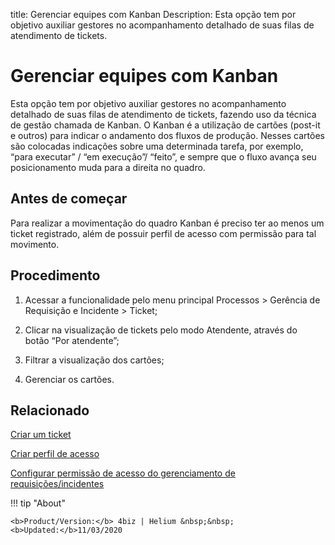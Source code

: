 title: Gerenciar equipes com Kanban
Description: Esta opção tem por objetivo auxiliar gestores no acompanhamento detalhado de suas filas de atendimento de tickets. 
# Gerenciar equipes com Kanban

Esta opção tem por objetivo auxiliar gestores no acompanhamento detalhado de suas filas de atendimento de tickets, fazendo uso da técnica de gestão chamada de Kanban. O Kanban é a utilização de cartões (post-it e outros) para indicar o andamento dos fluxos de produção.
Nesses cartões são colocadas indicações sobre uma determinada tarefa, por exemplo, “para executar” / “em execução”/ “feito”, e sempre que o fluxo avança seu posicionamento muda para a direita no quadro.

Antes de começar
----------------

Para realizar a movimentação do quadro Kanban é preciso ter ao menos um ticket
registrado, além de possuir perfil de acesso com permissão para tal movimento.

Procedimento
------------

1.  Acessar a funcionalidade pelo menu principal Processos \> Gerência de
    Requisição e Incidente \> Ticket;

2.  Clicar na visualização de tickets pelo modo Atendente, através do botão “Por
    atendente”;

3.  Filtrar a visualização dos cartões;

4.  Gerenciar os cartões.

Relacionado
-----------

[Criar um ticket](/pt-br/4biz-helium/processes/tickets/use/create-ticket.html)

[Criar perfil de acesso](/pt-br/4biz-helium/initial-settings/access-settings/profile/create-profile-access.html)

[Configurar permissão de acesso do gerenciamento de requisições/incidentes](/pt-br/4biz-helium/processes/tickets/configuration/access-ticket-management.html)

<!-- <i class='fa fa-youtube-play  fa-2x' style='color:#97ce17;vertical-align: middle;'> </i> [Video Library](https://www.youtube.com/playlist?list=PLB5qK2uzf2ROn4Xs6UdH84Ujzta2iJ6Ei)'
-->
!!! tip "About"

    <b>Product/Version:</b> 4biz | Helium &nbsp;&nbsp;
    <b>Updated:</b>11/03/2020
